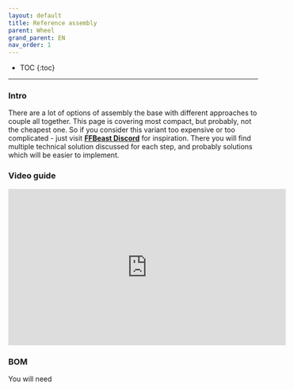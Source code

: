 ```yaml
---
layout: default
title: Reference assembly
parent: Wheel
grand_parent: EN
nav_order: 1
---
```


- TOC
{:toc}

---

### Intro
There are a lot of options of assembly the base with different approaches to couple all together. 
This page is covering most compact, but probably, not the cheapest one. So if you consider this variant too expensive or too complicated - just visit 
[**FFBeast Discord**](https://discord.gg/Gt6rnvrZKu) for inspiration. 
There you will find multiple technical solution discussed for each step, and probably solutions which will be easier to implement.   

### Video guide

<iframe width="560" height="315" src="https://www.youtube.com/embed/hTGs8kaHYR8" title="YouTube video player" frameborder="0" allow="accelerometer; autoplay; clipboard-write; encrypted-media; gyroscope; picture-in-picture; web-share" allowfullscreen></iframe>

### BOM

You will need

